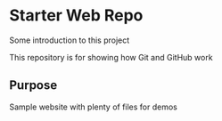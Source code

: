 # Starter Web Repo
Some introduction to this project

This repository is for showing how Git and GitHub work

## Purpose

Sample website with plenty of files for demos
